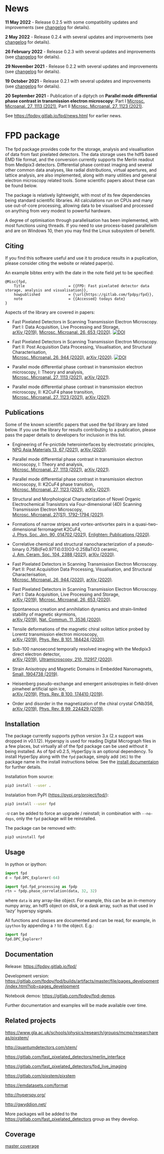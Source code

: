 
News
====
**11 May 2022** - Release 0.2.5 with some compatibility updates and improvements (see [changelog](https://fpdpy.gitlab.io/fpd/changelog.html) for details).

**2 May 2022** - Release 0.2.4 with several updates and improvements (see [changelog](https://fpdpy.gitlab.io/fpd/changelog.html) for details).

**26 February 2022** - Release 0.2.3 with several updates and improvements (see [changelog](https://fpdpy.gitlab.io/fpd/changelog.html) for details).

**29 November 2021** - Release 0.2.2 with several updates and improvements (see [changelog](https://fpdpy.gitlab.io/fpd/changelog.html) for details).

**19 October 2021** - Release 0.2.1 with several updates and improvements (see [changelog](https://fpdpy.gitlab.io/fpd/changelog.html) for details).

**20 September 2021** - Publication of a diptych on **Parallel mode differential phase contrast in transmission electron microscopy**: Part I [Microsc. Microanal. 27, 1113 (2021)](https://doi.org/10.1017/S1431927621012551), Part II [Microsc. Microanal. 27, 1123 (2021)](https://www.doi.org/10.1017/S1431927621012575).

See https://fpdpy.gitlab.io/fpd/news.html for earlier news.


FPD package
===========
The fpd package provides code for the storage, analysis and visualisation
of data from fast pixelated detectors. The data storage uses the hdf5 based 
EMD file format, and the conversion currently supports the Merlin readout from 
Medipix3 detectors. Differential phase contrast imaging and several other common
data analyses, like radial distributions, virtual apertures, and lattice analysis,
are also implemented, along with many utilities and general electron microscopy
related tools. Some scientific papers about these can be found below. 

The package is relatively lightweight, with most of its few dependencies being
standard scientific libraries. All calculations run on CPUs and many use 
out-of-core processing, allowing data to be visualised and processed on anything
from very modest to powerful hardware.

A degree of optimisation through parallelisation has been implemented, with most
functions using threads. If you need to use process-based parallelism and are on
Windows 10, then you may find the Linux subsystem of benefit.


Citing
------
If you find this software useful and use it to produce results in a 
puplication, please consider citing the website or related paper(s).

An example bibtex entry with the date in the note field yet to be specified:

```
@Misc{fpd,
    Title                    = {{FPD: Fast pixelated detector data storage, analysis and visualisation}},
    howpublished             = {\url{https://gitlab.com/fpdpy/fpd}},
    note                     = {{Accessed} todays date}
}
```

Aspects of the library are covered in papers:

- Fast Pixelated Detectors in Scanning Transmission Electron Microscopy. Part I: Data Acquisition, Live Processing and Storage,\
[arXiv (2019)](https://arxiv.org/abs/1911.11560), [Microsc. Microanal. 26, 653 (2020)](https://doi.org/10.1017/S1431927620001713).
[![DOI](https://zenodo.org/badge/DOI/10.5281/zenodo.3479124.svg)](https://doi.org/10.5281/zenodo.3479124)

- Fast Pixelated Detectors in Scanning Transmission Electron Microscopy. Part II: Post Acquisition Data Processing, Visualisation, and Structural Characterisation,\
[Microsc. Microanal. 26, 944 (2020)](https://doi.org/10.1017/S1431927620024307), [arXiv (2020)](https://arxiv.org/abs/2004.02777).
[![DOI](https://zenodo.org/badge/DOI/10.5281/zenodo.3903517.svg)](https://doi.org/10.5281/zenodo.3903517)

- Parallel mode differential phase contrast in transmission electron microscopy, I: Theory and analysis,\
[Microsc. Microanal. 27, 1113 (2021)](https://doi.org/10.1017/S1431927621012551), [arXiv (2021)](https://arxiv.org/abs/2104.06769).

- Parallel mode differential phase contrast in transmission electron microscopy, II: K2CuF4 phase transition,\
[Microsc. Microanal. 27, 1123 (2021)](https://doi.org/10.1017/S1431927621012575), [arXiv (2021)](https://arxiv.org/abs/2107.06280).


Publications
------------
Some of the known scientific papers that used the fpd library are listed below.
If you use the library for results contributing to a publication, please pass
the paper details to developers for inclusion in this list.

- Engineering of Fe-pnictide heterointerfaces by electrostatic principles,\
[NPG Asia Materials 13, 67 (2021)](https://doi.org/10.1038/s41427-021-00336-6), [arXiv (2020)](https://arxiv.org/abs/2009.04799).

- Parallel mode differential phase contrast in transmission electron microscopy, I: Theory and analysis,\
[Microsc. Microanal. 27, 1113 (2021)](https://doi.org/10.1017/S1431927621012551), [arXiv (2021)](https://arxiv.org/abs/2104.06769).

- Parallel mode differential phase contrast in transmission electron microscopy, II: K2CuF4 phase transition,\
[Microsc. Microanal. 27, 1123 (2021)](https://doi.org/10.1017/S1431927621012575), [arXiv (2021)](https://arxiv.org/abs/2107.06280).

- Structural and Morphological Characterization of Novel Organic Electrochemical Transistors via Four-dimensional (4D) Scanning Transmission Electron Microscopy,\
[Microsc. Microanal. 27(S1), 1792-1794 (2021)](https://www.doi.org/10.1017/S1431927621006553).

- Formations of narrow stripes and vortex-antivortex pairs in a quasi-two-dimensional ferromagnet K2CuF4,\
[J. Phys. Soc. Jpn. 90, 014702 (2021)](https://doi.org/10.7566/JPSJ.90.014702), [Enlighten: Publications (2020)](http://eprints.gla.ac.uk/224185/).

- Correlative chemical and structural nanocharacterization of a pseudo-binary 0.75Bi(Fe0.97Ti0.03)O3-0.25BaTiO3 ceramic,\
[J. Am. Ceram. Soc. 104, 2388 (2021)](https://doi.org/10.1111/jace.17599), [arXiv (2020)](https://arxiv.org/abs/2010.10975).

- Fast Pixelated Detectors in Scanning Transmission Electron Microscopy. Part II: Post Acquisition Data Processing, Visualisation, and Structural Characterisation,\
[Microsc. Microanal. 26, 944 (2020)](https://doi.org/10.1017/S1431927620024307), [arXiv (2020)](https://arxiv.org/abs/2004.02777).

- Fast Pixelated Detectors in Scanning Transmission Electron Microscopy. Part I: Data Acquisition, Live Processing and Storage,\
[arXiv (2019)](https://arxiv.org/abs/1911.11560), [Microsc. Microanal. 26, 653 (2020)](https://doi.org/10.1017/S1431927620001713).

- Spontaneous creation and annihilation dynamics and strain-limited stability of magnetic skyrmions,\
[arXiv (2019)](https://arxiv.org/abs/1911.10094), [Nat. Commun. 11, 3536 (2020)](https://doi.org/10.1038/s41467-020-17338-7).

- Tensile deformations of the magnetic chiral soliton lattice probed by Lorentz transmission electron microscopy,\
[arXiv (2019)](https://arxiv.org/abs/1911.09634), [Phys. Rev. B 101, 184424 (2020)](https://dx.doi.org/10.1103/PhysRevB.101.184424).

- Sub-100 nanosecond temporally resolved imaging with the Medipix3 direct electron detector,\
[arXiv (2019)](https://arxiv.org/abs/1905.11884), [Ultramicroscopy, 210, 112917 (2020)](https://doi.org/10.1016/j.ultramic.2019.112917).

- Strain Anisotropy and Magnetic Domains in Embedded Nanomagnets,\
[Small, 1904738 (2019)](https://doi.org/10.1002/smll.201904738).

- Heisenberg pseudo-exchange and emergent anisotropies in field-driven pinwheel artificial spin ice,\
[arXiv (2019)](https://arxiv.org/abs/1908.10626), [Phys. Rev. B 100, 174410 (2019)](https://doi.org/10.1103/PhysRevB.100.174410).

- Order and disorder in the magnetization of the chiral crystal CrNb3S6,\
[arXiv (2019)](https://arxiv.org/abs/1903.09519), [Phys. Rev. B 99, 224429 (2019)](https://doi.org/10.1103/PhysRevB.99.224429).


Installation
------------
The package currently supports python version 3.x (2.x support was dropped in v0.1.12).
Hyperspy is used for reading Digital Micrograph files in a few places, but virtually all
of the fpd package can be used without it being installed. As of fpd v0.2.5, HyperSpy is
an optional dependency. To install HyperSpy along with the `fpd` package, simply add `[HS]`
to the package name in the install instructions below. See the [install documentaion](https://fpdpy.gitlab.io/fpd/install.html)
for further details.

Installation from source:

```bash
pip3 install --user .
```

Instalation from PyPI (https://pypi.org/project/fpd/):

```bash
pip3 install --user fpd
```

``-U`` can be added to force an upgrade / reinstall; in combination with ``--no-deps``,
only the ``fpd`` package will be reinstalled.

The package can be removed with:

```bash
pip3 uninstall fpd
```


Usage
-----
In python or ipython:

```python
import fpd
d = fpd.DPC_Explorer(-64)
```

```python
import fpd.fpd_processing as fpdp
rtn = fpdp.phase_correlation(data, 32, 32)
```
where `data` is any array-like object. For example, this can be an in-memory 
numpy array, an hdf5 object on disk, or a dask array, such as that used in 
'lazy' hyperspy signals.

All functions and classes are documented and can be read, for example, in `ipython`
by appending a `?` to the object. E.g.:

```python
import fpd
fpd.DPC_Explorer?
```

Documentation
-------------
Release: https://fpdpy.gitlab.io/fpd/

Development version: https://gitlab.com/fpdpy/fpd/builds/artifacts/master/file/pages_development/index.html?job=pages_development

Notebook demos: https://gitlab.com/fpdpy/fpd-demos.

Further documentation and examples will be made available over time.


Related projects
----------------

https://www.gla.ac.uk/schools/physics/research/groups/mcmp/researchareas/pixstem/

http://quantumdetectors.com/stem/

https://gitlab.com/fast_pixelated_detectors/merlin_interface

https://gitlab.com/fast_pixelated_detectors/fpd_live_imaging

https://gitlab.com/pixstem/pixstem

https://emdatasets.com/format

http://hyperspy.org/

http://gwyddion.net/

More packages will be added to the https://gitlab.com/fast_pixelated_detectors
group as they develop.


Coverage
--------
[master coverage](https://gitlab.com/fpdpy/fpd/builds/artifacts/master/file/coverage.txt?job=test:p3)


